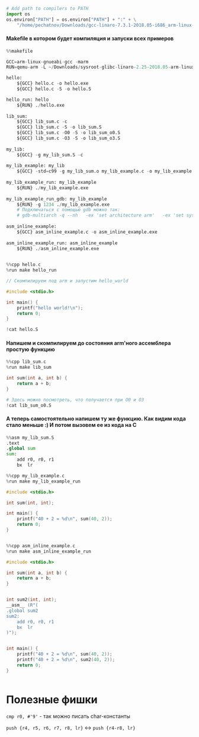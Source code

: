 


```python
# Add path to compilers to PATH
import os
os.environ["PATH"] = os.environ["PATH"] + ":" + \
    "/home/pechatnov/Downloads/gcc-linaro-7.3.1-2018.05-i686_arm-linux-gnueabi/bin/"

```

#### Makefile в котором будет компиляция и запуски всех примеров


```python
%%makefile 

GCC=arm-linux-gnueabi-gcc -marm
RUN=qemu-arm -L ~/Downloads/sysroot-glibc-linaro-2.25-2018.05-arm-linux-gnueabi

hello:
    ${GCC} hello.c -o hello.exe
    ${GCC} hello.c -S -o hello.S

hello_run: hello
    ${RUN} ./hello.exe   
    
lib_sum:
    ${GCC} lib_sum.c -c
    ${GCC} lib_sum.c -S -o lib_sum.S
    ${GCC} lib_sum.c -O0 -S -o lib_sum_o0.S
    ${GCC} lib_sum.c -O3 -S -o lib_sum_o3.S
    
my_lib:
    ${GCC} -g my_lib_sum.S -c
    
my_lib_example: my_lib
    ${GCC} -std=c99 -g my_lib_sum.o my_lib_example.c -o my_lib_example.exe
    
my_lib_example_run: my_lib_example
    ${RUN} ./my_lib_example.exe 
    
my_lib_example_run_gdb: my_lib_example
    ${RUN} -g 1234 ./my_lib_example.exe 
    # Подключаться с помощью gdb можно так:
    # gdb-multiarch -q --nh   -ex 'set architecture arm'   -ex 'set sysroot ~/Downloads/sysroot-glibc-linaro-2.25-2018.05-arm-linux-gnueabi'   -ex 'file ./my_lib_example.exe'   -ex 'target remote localhost:1234'   -ex 'break main'   -ex continue   -ex 'layout split'
    
asm_inline_example:
    ${GCC} asm_inline_example.c -o asm_inline_example.exe
    
asm_inline_example_run: asm_inline_example
    ${RUN} ./asm_inline_example.exe
    
```


```cpp
%%cpp hello.c
%run make hello_run

// Скомпилируем под arm и запустим hello_world 

#include <stdio.h>

int main() {
    printf("hello world!\n");
    return 0;
}

```


```python
!cat hello.S
```

#### Напишем и скомпилируем до состояния arm'ного ассемблера простую функцию


```cpp
%%cpp lib_sum.c
%run make lib_sum

int sum(int a, int b) {
    return a + b;
}
```


```python
# Здесь можно посмотреть, что получается при O0 и O3
!cat lib_sum_o0.S
```

#### А теперь самостоятельно напишем ту же функцию. Как видим кода стало меньше :) И потом вызовем ее из кода на С


```python
%%asm my_lib_sum.S
.text
.global sum
sum:
    add r0, r0, r1
    bx  lr
```


```cpp
%%cpp my_lib_example.c
%run make my_lib_example_run

#include <stdio.h>

int sum(int, int);

int main() {
    printf("40 + 2 = %d\n", sum(40, 2));
    return 0;
}
```


```python

```


```cpp
%%cpp asm_inline_example.c
%run make asm_inline_example_run

#include <stdio.h>

int sum(int a, int b) {
    return a + b;
}


int sum2(int, int);
__asm__ (R"(
.global sum2
sum2:
    add r0, r0, r1
    bx  lr
)");


int main() {
    printf("40 + 2 = %d\n", sum(40, 2));
    printf("40 + 2 = %d\n", sum2(40, 2));
    return 0;
}
```


```python

```

# Полезные фишки

`cmp r0, #'9'` - так можно писать char-константы

`push {r4, r5, r6, r7, r8, lr}` <-> `push {r4-r8, lr}`


```python

```
